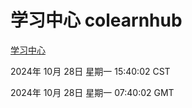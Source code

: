 # 学习中心 colearnhub
[学习中心](http://219.139.197.74:56308/colearnhub/)

2024年 10月 28日 星期一 15:40:02 CST

2024年 10月 28日 星期一 07:40:02 GMT
